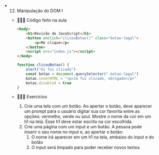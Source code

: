 - 12. Manipulação do DOM I
    - 👩🏻‍🏫 Código feito na aula
        
        ```html
        <body>
            <h1>Revisão de JavaScript</h1>
            <button onclick="clicouBotao()" class="botao-legal">
                <p>Me clique</p>
            </button>
            <script src="index.js"></script>
        </body>
        ```
        
        ```jsx
        function clicouBotao() {
            alert("Ui fui clicado")
            const botao = document.querySelector(".botao-legal")
            botao.innerHTML = "<p>Já fui clicado, obrigado</p>"
            botao.disabled = true
        }
        ```
        
    - 🧑🏻‍💻 Exercícios
        1. Crie uma tela com um botão. Ao apertar o botão, deve aparecer um prompt para o usuário digitar sua cor favorita entre as opções: vermelho, verde ou azul. Mostre o nome da cor em um h1 na tela. Esse h1 deve estar escrito na cor escolhida.
        2. Crie uma página com um input e um botão. A pessoa pode inserir o seu nome no input e, ao apertar o botão:
            1. O nome irá aparecer em um h1 na tela, embaixo do input e do botão
            2. O input será limpado para poder receber novos textos
    